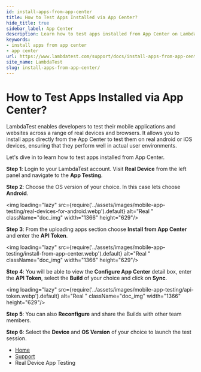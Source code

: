 ```yaml
---
id: install-apps-from-app-center
title: How to Test Apps Installed via App Center?
hide_title: true
sidebar_label: App Center
description: Learn how to test apps installed from App Center on LambdaTest for optimal performance on real Android and iOS devices.
keywords:
- install apps from app center
- app center
url: https://www.lambdatest.com/support/docs/install-apps-from-app-center/
site_name: LambdaTest
slug: install-apps-from-app-center/
---
```


<script type="application/ld+json"
      dangerouslySetInnerHTML={{ __html: JSON.stringify({
       "@context": "https://schema.org",
        "@type": "BreadcrumbList",
        "itemListElement": [{
          "@type": "ListItem",
          "position": 1,
          "name": "LambdaTest",
          "item": "https://www.lambdatest.com"
        },{
          "@type": "ListItem",
          "position": 2,
          "name": "Support",
          "item": "https://www.lambdatest.com/support/docs/"
        },{
          "@type": "ListItem",
          "position": 3,
          "name": "How to Test Apps Installed via App Center?",
          "item": "https://www.lambdatest.com/support/docs/install-apps-from-app-center/"
        }]
      })
    }}
></script>

# How to Test Apps Installed via App Center?

LambdaTest enables developers to test their mobile applications and websites across a range of real devices and browsers. It allows you to install apps directly from the App Center to test them on real android or iOS devices, ensuring that they perform well in actual user environments.

Let's dive in to learn how to test apps installed from App Center.

**Step 1**: Login to your LambdaTest account. Visit **Real Device** from the left panel and navigate to the **App Testing**.

**Step 2**: Choose the OS version of your choice. In this case lets choose **Android**.

<img loading="lazy" src={require('../assets/images/mobile-app-testing/real-devices-for-android.webp').default} alt="Real "  className="doc_img" width="1366" height="629"/>

**Step 3**: From the uploading apps section choose **Install from App Center** and enter the **API Token**. 

<img loading="lazy" src={require('../assets/images/mobile-app-testing/install-from-app-center.webp').default} alt="Real "  className="doc_img" width="1366" height="629"/>

**Step 4**: You will be able to view the **Configure App Center** detail box, enter the **API Token**, select the **Build** of your choice and click on **Sync**.

<img loading="lazy" src={require('../assets/images/mobile-app-testing/api-token.webp').default} alt="Real "  className="doc_img" width="1366" height="629"/>

**Step 5**: You can also **Reconfigure** and share the Builds with other team members.

**Step 6**: Select the **Device** and **OS Version** of your choice to launch the test session.




<nav aria-label="breadcrumbs">
  <ul className="breadcrumbs">
    <li className="breadcrumbs__item">
      <a className="breadcrumbs__link" href="https://www.lambdatest.com">
        Home
      </a>
    </li>
    <li className="breadcrumbs__item">
      <a className="breadcrumbs__link" target="_self" href="https://www.lambdatest.com/support/docs/">
        Support
      </a>
    </li>
    <li className="breadcrumbs__item breadcrumbs__item--active">
      <span className="breadcrumbs__link">
        Real Device App Testing
      </span>
    </li>
  </ul>
</nav>